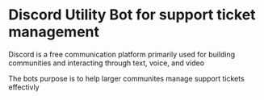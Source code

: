 # Discord Utility Bot for support ticket management

Discord is a free communication platform primarily used for building communities and interacting through text, voice, and video

The bots purpose is to help larger communites manage support tickets effectivly
